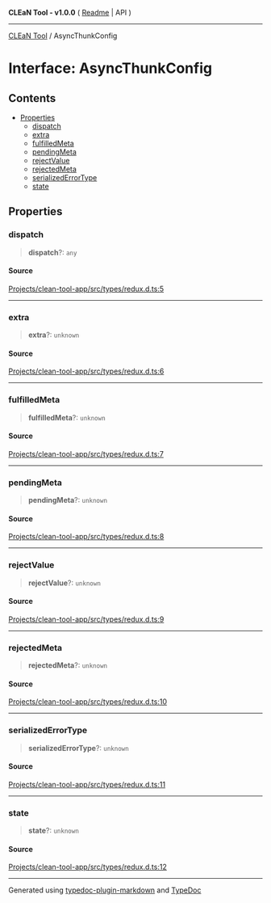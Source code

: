 **CLEaN Tool - v1.0.0** ( [Readme](../README.md) \| API )

***

[CLEaN Tool](../exports.md) / AsyncThunkConfig

# Interface: AsyncThunkConfig

## Contents

- [Properties](AsyncThunkConfig.md#properties)
  - [dispatch](AsyncThunkConfig.md#dispatch)
  - [extra](AsyncThunkConfig.md#extra)
  - [fulfilledMeta](AsyncThunkConfig.md#fulfilledmeta)
  - [pendingMeta](AsyncThunkConfig.md#pendingmeta)
  - [rejectValue](AsyncThunkConfig.md#rejectvalue)
  - [rejectedMeta](AsyncThunkConfig.md#rejectedmeta)
  - [serializedErrorType](AsyncThunkConfig.md#serializederrortype)
  - [state](AsyncThunkConfig.md#state)

## Properties

### dispatch

> **dispatch**?: `any`

#### Source

[Projects/clean-tool-app/src/types/redux.d.ts:5](https://github.com/yuckyh/clean-tool-app/)

***

### extra

> **extra**?: `unknown`

#### Source

[Projects/clean-tool-app/src/types/redux.d.ts:6](https://github.com/yuckyh/clean-tool-app/)

***

### fulfilledMeta

> **fulfilledMeta**?: `unknown`

#### Source

[Projects/clean-tool-app/src/types/redux.d.ts:7](https://github.com/yuckyh/clean-tool-app/)

***

### pendingMeta

> **pendingMeta**?: `unknown`

#### Source

[Projects/clean-tool-app/src/types/redux.d.ts:8](https://github.com/yuckyh/clean-tool-app/)

***

### rejectValue

> **rejectValue**?: `unknown`

#### Source

[Projects/clean-tool-app/src/types/redux.d.ts:9](https://github.com/yuckyh/clean-tool-app/)

***

### rejectedMeta

> **rejectedMeta**?: `unknown`

#### Source

[Projects/clean-tool-app/src/types/redux.d.ts:10](https://github.com/yuckyh/clean-tool-app/)

***

### serializedErrorType

> **serializedErrorType**?: `unknown`

#### Source

[Projects/clean-tool-app/src/types/redux.d.ts:11](https://github.com/yuckyh/clean-tool-app/)

***

### state

> **state**?: `unknown`

#### Source

[Projects/clean-tool-app/src/types/redux.d.ts:12](https://github.com/yuckyh/clean-tool-app/)

***

Generated using [typedoc-plugin-markdown](https://www.npmjs.com/package/typedoc-plugin-markdown) and [TypeDoc](https://typedoc.org/)
